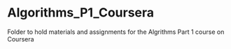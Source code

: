 # Algorithms_P1_Coursera
Folder to hold materials and assignments for the Algrithms Part 1 course on Coursera 
